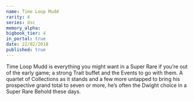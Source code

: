 ```yaml
---
name: Time Loop Mudd
rarity: 4
series: dsc
memory_alpha:
bigbook_tier: 4
in_portal: true
date: 22/02/2018
published: true
---
```


Time Loop Mudd is everything you might want in a Super Rare if you’re out of the early game; a strong Trait buffet and the Events to go with them. A quartet of Collections as it stands and a few more untapped to bring his prospective grand total to seven or more, he’s often the Dwight choice in a Super Rare Behold these days.

